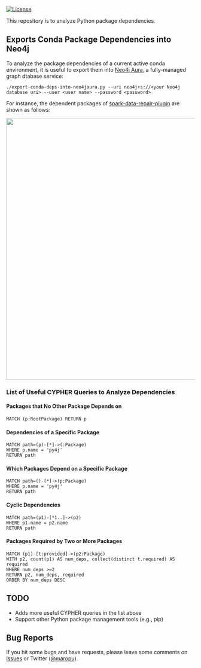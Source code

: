 [![License](http://img.shields.io/:license-Apache_v2-blue.svg)](https://github.com/maropu/pydeps/blob/master/LICENSE)

This repository is to analyze Python package dependencies.

## Exports Conda Package Dependencies into Neo4j

To analyze the package dependencies of a current active conda environment, it is useful to export them
into [Neo4j Aura](https://neo4j.com/cloud/aura), a fully-managed graph dtabase service:

```
./export-conda-deps-into-neo4jaura.py --uri neo4j+s://<your Neo4j database uri> --user <user name> --password <password>
```

For instance, the dependent packages of [spark-data-repair-plugin](https://github.com/maropu/spark-data-repair-plugin) are shown as follows:

<p align="center"><img src="resources/spark-data-repair-plugin-neo4jaura.svg" width="700px"></p>

### List of Useful CYPHER Queries to Analyze Dependencies

#### Packages that No Other Package Depends on

```
MATCH (p:RootPackage) RETURN p
```

#### Dependencies of a Specific Package

```
MATCH path=(p)-[*]->(:Package)
WHERE p.name = 'py4j'
RETURN path
```

#### Which Packages Depend on a Specific Package

```
MATCH path=()-[*]->(p:Package)
WHERE p.name = 'py4j'
RETURN path
```

#### Cyclic Dependencies

```
MATCH path=(p1)-[*1..]->(p2)
WHERE p1.name = p2.name
RETURN path
```

#### Packages Required by Two or More Packages

```
MATCH (p1)-[t:provided]->(p2:Package)
WITH p2, count(p1) AS num_deps, collect(distinct t.required) AS required
WHERE num_deps >=2
RETURN p2, num_deps, required
ORDER BY num_deps DESC
```

## TODO

 * Adds more useful CYPHER queries in the list above
 * Support other Python package management tools (e.g., pip)

## Bug Reports

If you hit some bugs and have requests, please leave some comments on [Issues](https://github.com/maropu/spark-sql-flow-plugin/issues)
or Twitter ([@maropu](http://twitter.com/#!/maropu)).
